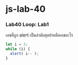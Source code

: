 # js-lab-40
### Lab40 Loop: Lab1
เลขที่ถูก alert เป็นลำดับสุดท้ายคือเลขอะไร
```Javascript
let i = 3;
while (i) {
  alert( i-- );
}
```
